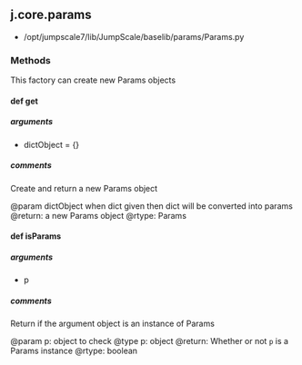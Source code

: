 ## j.core.params

- /opt/jumpscale7/lib/JumpScale/baselib/params/Params.py

### Methods

This factory can create new Params objects

#### def get 
##### arguments

- dictObject = \{\}

##### comments

Create and return a new Params object

@param dictObject when dict given then dict will be converted into params
@return: a new Params object
@rtype: Params

#### def isParams 
##### arguments

- p

##### comments

Return if the argument object is an instance of Params

@param p: object to check
@type p: object
@return: Whether or not `p` is a Params instance
@rtype: boolean


